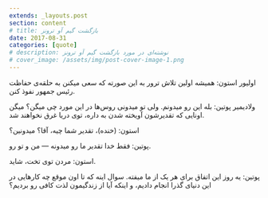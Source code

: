 ```yaml
---
extends: _layouts.post
section: content
# title: بازگشت گیم آو ترونز
date: 2017-08-31
categories: [quote]
# description: نوشته‌ای در مورد بازگشت گیم آو ترونز
# cover_image: /assets/img/post-cover-image-1.png
---
```






اولیور استون:  همیشه اولین تلاش ترور به این صورته که سعی میکنن به حلقه‌ی حفاظت رئیس جمهور نفوذ کنن.

ولادیمیر پوتین:  بله این رو میدونم. ولی تو میدونی روس‌ها در این مورد چی میگن؟ میگن اونایی که تقدیرشون آویخته شدن به داره،  توی دریا غرق نخواهند شد.

استون: (خنده)، تقدیر شما چیه، آقا؟ میدونین؟

پوتین: فقط خدا تقدیر ما رو میدونه — من و تو رو.

استون: مردن توی تخت، شاید.

پوتین: یه روز این اتفاق برای هر یک از ما میفته. سوال اینه که تا اون موقع چه کارهایی در این دنیای گذرا انجام دادیم، و اینکه آیا از زندگیمون لذت کافی رو بردیم؟